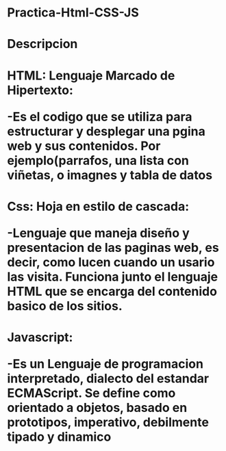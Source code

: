 # Practica-Html-CSS-JS
# Descripcion
<h1>HTML: Lenguaje Marcado de Hipertexto:
<p>-Es el codigo que se utiliza para estructurar y desplegar una pgina web y sus contenidos. 
  Por ejemplo(parrafos, una lista con viñetas, o imagnes y tabla de datos</p></h1>
<h1>Css: Hoja en estilo de cascada:
<p>-Lenguaje que maneja diseño y presentacion de las paginas web, es decir, como
lucen cuando un usario las visita. Funciona junto el lenguaje HTML que se
  encarga del contenido basico de los sitios.</p></h1>
<h1>Javascript:
<p>-Es un Lenguaje de programacion interpretado, dialecto del estandar ECMAScript.
Se define como orientado a objetos, basado en prototipos, imperativo,
  debilmente tipado y dinamico</p></h1>
<img href="https://github.com/AndreaLlavel/Practica-Html-CSS-JS/assets/112596102/6548e568-c437-4fb3-af9e-b0170c634510">
